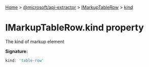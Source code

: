 [Home](./index) &gt; [@microsoft/api-extractor](./api-extractor.md) &gt; [IMarkupTableRow](./api-extractor.imarkuptablerow.md) &gt; [kind](./api-extractor.imarkuptablerow.kind.md)

# IMarkupTableRow.kind property

The kind of markup element

**Signature:**
```javascript
kind: 'table-row'
```
